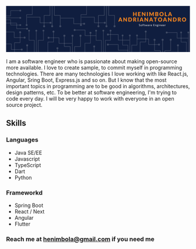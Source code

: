 <img alt="Henimbola Andrianatoandr banner" src="assets/heni-banner.png"/>

I am a software engineer who is passionate about making open-source more available. I love to create sample, to commit myself in programming technologies.
There are many technologies I love working with like React.js, Angular, Sring Boot, Express.js and so on. But I know that the most important topics in programming are to be good in algorithms, architectures, design patterns, etc. To be better at software engineering, I'm trying to code every day. I will be very happy to work with everyone in an open source project.

## Skills
### Languages
- Java SE/EE
- Javascript
- TypeScript
- Dart
- Python

### Frameworkd
- Spring Boot
- React / Next
- Angular
- Flutter

### Reach me at [henimbola@gmail.com](henimbola@gmail.com) if you need me